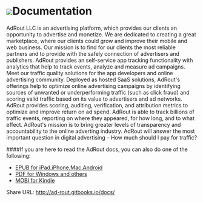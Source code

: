  ![](../images/logo-adrout.jpg)Documentation
=======

AdRout LLC is an advertising platform, which provides our clients an opportunity to advertise and monetize. We are dedicated to creating a great marketplace, where our clients could grow and improve their mobile and web business. Our mission is to find for our clients the most reliable partners and to provide with the safely connection of advertisers and publishers.
AdRout provides an self-service app tracking functionality with analytics that help to track events, analyze and measure ad campaigns.
Meet our traffic quality solutions for the app developers and online advertising community. Deployed as hosted SaaS solutions, AdRout's offerings help to optimize online advertising campaigns by identifying sources of unwanted or underperforming traffic (such as click fraud) and scoring valid traffic based on its value to advertisers and ad networks. AdRout provides scoring, auditing, verification, and attribution metrics to optimize and improve return on ad spend. AdRout is able to track billions of traffic events, reporting on where they appeared, for how long, and to what effect. AdRout's mission is to bring greater levels of transparency and accountability to the online adverting industry. AdRout will answer the most important question in digital advertising – How much should I pay for traffic?



####If you are here to read the AdRout docs, you can also do one of the following:


* [EPUB for iPad,iPhone,Mac,Android](https://www.gitbook.com/download/epub/book/ad-rout/docs)
* [PDF for Windows and others](https://www.gitbook.com/download/pdf/book/ad-rout/docs)
* [MOBI for Kindle](https://www.gitbook.com/download/mobi/book/ad-rout/docs)

Share URL: http://ad-rout.gitbooks.io/docs/
